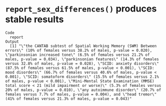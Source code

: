 # `report_sex_differences()` produces stable results

    Code
      report
    Output
      [1] "\"the CANTAB subtest of Spatial Working Memory (SWM) Between errors\" (10% of females versus 38.2% of males, p-value = 0.020), \"parkinsonian increased tone\" (6.5% of females versus 21.2% of males, p-value = 0.034), \"parkinsonian features\" (14.3% of females versus 32.8% of males, p-value = 0.028), \"SCID: anxiety disorders\" (87.5% of females versus 61.5% of males, p-value < 0.001), \"SCID: mood disorders\" (66.7% of females versus 40.6% of males, p-value < 0.001), \"SCID: somatoform disorders\" (15.5% of females versus 2.1% of males, p-value < 0.001), \"Mini-Mental State Examination (MMSE) total score < 21 (mild impairment or worse)\" (5.3% of females versus 20% of males, p-value = 0.010), \"any autoimmune disorder\" (20.7% of females versus 7.7% of males, p-value = 0.004), and \"head tremor\" (41% of females versus 21.3% of males, p-value = 0.043)"

